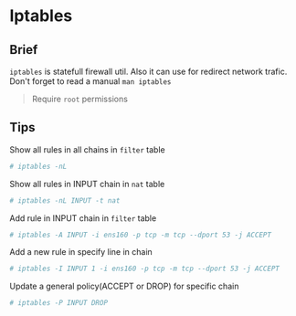 # Iptables

## Brief

`iptables` is statefull firewall util. Also it can use for redirect network trafic.
Don't forget to read a manual `man iptables`

> Require `root` permissions

## Tips

Show all rules in all chains in `filter` table

```bash
# iptables -nL
```

Show all rules in INPUT chain in `nat` table

```bash
# iptables -nL INPUT -t nat
```

Add rule in INPUT chain in `filter` table

```bash
# iptables -A INPUT -i ens160 -p tcp -m tcp --dport 53 -j ACCEPT
```

Add a new rule in specify line in chain

```bash
# iptables -I INPUT 1 -i ens160 -p tcp -m tcp --dport 53 -j ACCEPT
```

Update a general policy(ACCEPT or DROP) for specific chain

```bash
# iptables -P INPUT DROP
```

